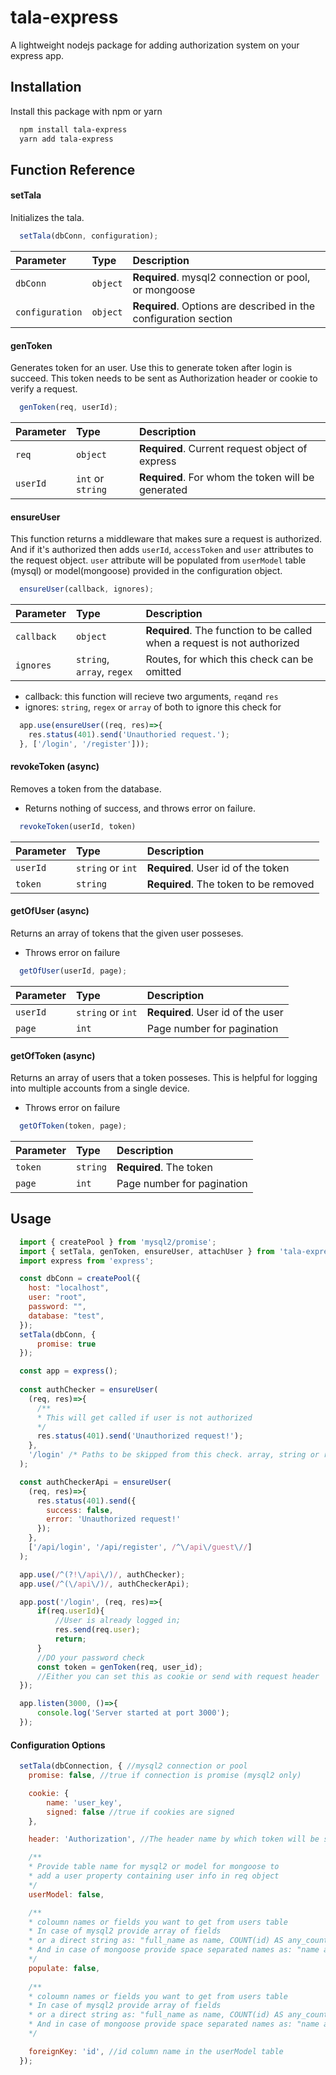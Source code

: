# tala-express

A lightweight nodejs package for adding authorization system on your express app.



## Installation

Install this package with npm or yarn

```bash
  npm install tala-express
  yarn add tala-express
```
    

## Function Reference

#### setTala

Initializes the tala.

```javascript
  setTala(dbConn, configuration);
```

| Parameter       | Type     | Description                |
| :--------       | :------- | :------------------------- |
| `dbConn`        | `object` | **Required**. mysql2 connection or pool, or mongoose |
| `configuration` | `object` | **Required**. Options are described in the configuration section |

#### genToken

Generates token for an user. Use this to generate token after login is succeed.
This token needs to be sent as Authorization header or cookie to verify a request.

```javascript
  genToken(req, userId);
```

| Parameter | Type              | Description                       |
| :-------- | :-------          | :-------------------------------- |
| `req`     | `object`          | **Required**. Current request object of express    |
| `userId`  | `int` or `string` | **Required**. For whom the token will be generated |


#### ensureUser

This function returns a middleware that makes sure a request is authorized.
And if it's authorized then adds `userId`, `accessToken` and `user` attributes
to the request object. `user` attribute will be populated from `userModel`
table (mysql) or model(mongoose) provided in the configuration object.

```javascript
  ensureUser(callback, ignores);
```

| Parameter | Type              | Description                       |
| :-------- | :-------          | :-------------------------------- |
| `callback`| `object`          | **Required**. The function to be called when a request is not authorized |
| `ignores` | `string`, `array`, `regex` | Routes, for which this check can be omitted |

- callback: this function will recieve two arguments, `req`and `res`
- ignores: `string`, `regex` or `array` of both to ignore this check for

```javascript
  app.use(ensureUser((req, res)=>{
    res.status(401).send('Unauthoried request.');
  }, ['/login', '/register']));
```

#### revokeToken (async)

Removes a token from the database.
- Returns nothing of success, and throws error on failure.

```javascript
  revokeToken(userId, token)
```

| Parameter | Type              | Description                        |
| :-------- | :-------          | :--------------------------------  |
| `userId`  | `string` or `int` | **Required**. User id of the token |
| `token`   |    `string`       | **Required**. The token to be removed |

#### getOfUser (async)

Returns an array of tokens that the given user posseses.
- Throws error on failure

```javascript
  getOfUser(userId, page);
```

| Parameter | Type              | Description                        |
| :-------- | :-------          | :--------------------------------  |
| `userId`  | `string` or `int` | **Required**. User id of the user  |
| `page`    |    `int`          | Page number for pagination         |

#### getOfToken (async)

Returns an array of users that a token posseses. This is helpful for logging into
multiple accounts from a single device.
- Throws error on failure

```javascript
  getOfToken(token, page);
```

| Parameter | Type     | Description                        |
| :-------- | :------- | :--------------------------------  |
| `token`   | `string` | **Required**. The token  |
| `page`    |   `int`  | Page number for pagination         |

## Usage

```javascript
  import { createPool } from 'mysql2/promise';
  import { setTala, genToken, ensureUser, attachUser } from 'tala-express';
  import express from 'express';

  const dbConn = createPool({
    host: "localhost",
    user: "root",
    password: "",
    database: "test",
  });
  setTala(dbConn, {
      promise: true
  });

  const app = express();
  
  const authChecker = ensureUser(
    (req, res)=>{
      /**
      * This will get called if user is not authorized
      */
      res.status(401).send('Unauthorized request!');
    },
    '/login' /* Paths to be skipped from this check. array, string or regex */
  );

  const authCheckerApi = ensureUser(
    (req, res)=>{
      res.status(401).send({
        success: false,
        error: 'Unauthorized request!'
      });
    },
    ['/api/login', '/api/register', /^\/api\/guest\//]
  );

  app.use(/^(?!\/api\/)/, authChecker);
  app.use(/^(\/api\/)/, authCheckerApi);

  app.post('/login', (req, res)=>{
      if(req.userId){
          //User is already logged in;
          res.send(req.user);
          return;
      }
      //DO your password check
      const token = genToken(req, user_id);
      //Either you can set this as cookie or send with request header
  });

  app.listen(3000, ()=>{
      console.log('Server started at port 3000');
  });

```

#### Configuration Options

```javascript
  setTala(dbConnection, { //mysql2 connection or pool
    promise: false, //true if connection is promise (mysql2 only)

    cookie: {
        name: 'user_key',
        signed: false //true if cookies are signed
    },

    header: 'Authorization', //The header name by which token will be sent

    /**
    * Provide table name for mysql2 or model for mongoose to
    * add a user property containing user info in req object
    */
    userModel: false,

    /**
    * coloumn names or fields you want to get from users table
    * In case of mysql2 provide array of fields
    * or a direct string as: "full_name as name, COUNT(id) AS any_count"
    * And in case of mongoose provide space separated names as: "name age another_field"
    */
    populate: false,
    
    /**
    * coloumn names or fields you want to get from users table
    * In case of mysql2 provide array of fields
    * or a direct string as: "full_name as name, COUNT(id) AS any_count"
    * And in case of mongoose provide space separated names as: "name age another_field"
    */

    foreignKey: 'id', //id column name in the userModel table
  });
```
